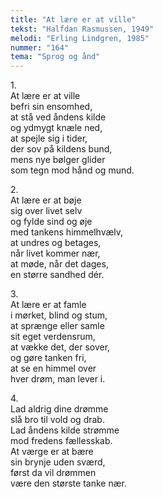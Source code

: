 ```yaml
---
title: "At lære er at ville"
tekst: "Halfdan Rasmussen, 1949"
melodi: "Erling Lindgren, 1985"
nummer: "164"
tema: "Sprog og ånd"
---
```

1.<br>
At lære er at ville<br>
befri sin ensomhed,<br>
at stå ved åndens kilde<br>
og ydmygt knæle ned,<br>
at spejle sig i tider,<br>
der sov på kildens bund,<br>
mens nye bølger glider<br>
som tegn mod hånd og mund.<br>

2.<br>
At lære er at bøje<br>
sig over livet selv<br>
og fylde sind og øje<br>
med tankens himmelhvælv,<br>
at undres og betages,<br>
når livet kommer nær,<br>
at møde, når det dages,<br>
en større sandhed dér.<br>

3.<br>
At lære er at famle<br>
i mørket, blind og stum,<br>
at sprænge eller samle<br>
sit eget verdensrum,<br>
at vække det, der sover,<br>
og gøre tanken fri,<br>
at se en himmel over<br>
hver drøm, man lever i.<br>

4.<br>
Lad aldrig dine drømme<br>
slå bro til vold og drab.<br>
Lad åndens kilde strømme<br>
mod fredens fællesskab.<br>
At værge er at bære<br>
sin brynje uden sværd,<br>
først da vil drømmen<br>
være den største tanke nær.<br>
